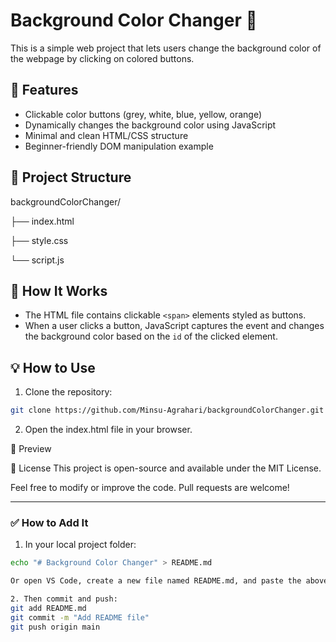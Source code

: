 # Background Color Changer 🎨

This is a simple web project that lets users change the background color of the webpage by clicking on colored buttons.

## 🚀 Features

- Clickable color buttons (grey, white, blue, yellow, orange)
- Dynamically changes the background color using JavaScript
- Minimal and clean HTML/CSS structure
- Beginner-friendly DOM manipulation example

## 📁 Project Structure

backgroundColorChanger/

├── index.html

├── style.css

└── script.js


## 🧠 How It Works

- The HTML file contains clickable `<span>` elements styled as buttons.
- When a user clicks a button, JavaScript captures the event and changes the background color based on the `id` of the clicked element.

## 💡 How to Use

1. Clone the repository:

```bash
git clone https://github.com/Minsu-Agrahari/backgroundColorChanger.git
```

2. Open the index.html file in your browser.

📸 Preview
<!-- Optional: Replace with your screenshot -->

📜 License
This project is open-source and available under the MIT License.

Feel free to modify or improve the code. Pull requests are welcome!

---

### ✅ How to Add It

1. In your local project folder:
```bash
echo "# Background Color Changer" > README.md

Or open VS Code, create a new file named README.md, and paste the above content.

2. Then commit and push:
git add README.md
git commit -m "Add README file"
git push origin main
